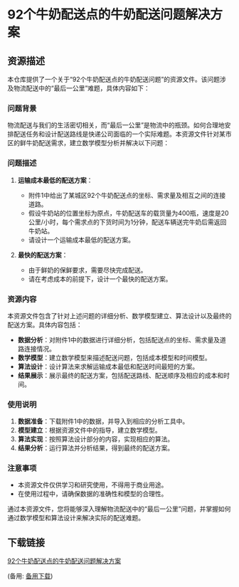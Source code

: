 # 92个牛奶配送点的牛奶配送问题解决方案

## 资源描述

本仓库提供了一个关于“92个牛奶配送点的牛奶配送问题”的资源文件。该问题涉及物流配送中的“最后一公里”难题，具体内容如下：

### 问题背景

物流配送与我们的生活密切相关，而“最后一公里”是物流中的瓶颈。如何合理地安排配送任务和设计配送路线是快递公司面临的一个实际难题。本资源文件针对某市区的鲜牛奶配送需求，建立数学模型分析并解决以下问题：

### 问题描述

1. **运输成本最低的配送方案**：
   - 附件1中给出了某城区92个牛奶配送点的坐标、需求量及相互之间的连接道路。
   - 假设牛奶站的位置坐标为原点，牛奶配送车的载货量为400瓶，速度是20公里/小时，每个需求点的下货时间为1分钟，配送车辆送完牛奶后需返回牛奶站。
   - 请设计一个运输成本最低的配送方案。

2. **最快的配送方案**：
   - 由于鲜奶的保鲜要求，需要尽快完成配送。
   - 请在考虑成本的前提下，设计一个最快的配送方案。

### 资源内容

本资源文件包含了针对上述问题的详细分析、数学模型建立、算法设计以及最终的配送方案。具体内容包括：

- **数据分析**：对附件1中的数据进行详细分析，包括配送点的坐标、需求量及道路连接情况。
- **数学模型**：建立数学模型来描述配送问题，包括成本模型和时间模型。
- **算法设计**：设计算法来求解运输成本最低和配送时间最短的方案。
- **结果展示**：展示最终的配送方案，包括配送路线、配送顺序及相应的成本和时间。

### 使用说明

1. **数据准备**：下载附件1中的数据，并导入到相应的分析工具中。
2. **模型建立**：根据资源文件中的指导，建立数学模型。
3. **算法实现**：按照算法设计部分的内容，实现相应的算法。
4. **结果分析**：运行算法并分析结果，得到最终的配送方案。

### 注意事项

- 本资源文件仅供学习和研究使用，不得用于商业用途。
- 在使用过程中，请确保数据的准确性和模型的合理性。

通过本资源文件，您将能够深入理解物流配送中的“最后一公里”问题，并掌握如何通过数学模型和算法设计来解决实际的配送难题。

## 下载链接
[92个牛奶配送点的牛奶配送问题解决方案](https://pan.quark.cn/s/54a623d79e44) 

(备用: [备用下载](https://pan.baidu.com/s/1FcvjT5kqf8VpbqwBg6HA_g?pwd=1234))
